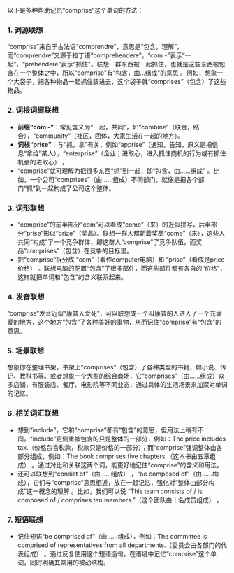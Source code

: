 以下是多种帮助记忆“comprise”这个单词的方法：

### 1. 词源联想
“comprise”来自于古法语“comprendre”，意思是“包含，理解”，而“comprendre”又源于拉丁语“comprehendere”，“com -”表示“一起”，“prehendere”表示“抓住”。联想一群东西被一起抓住，也就是这些东西被包含在一个整体之中，所以“comprise”有“包含，由...组成”的意思 。例如，想象一个大袋子，把各种物品一起抓住装进去，这个袋子就“comprises”（包含）了这些物品。

### 2. 词根词缀联想
 - **前缀“com -”**：常见含义为“一起，共同”，如“combine”（联合，结合），“community”（社区，团体，大家生活在一起的地方）。
 - **词根“prise”**：与“抓，拿”有关，例如“apprise”（通知，告知，原义是把信息“拿给”某人），“enterprise”（企业；进取心，进入抓住商机的行为或有抓住机会的进取心） 。
 - “comprise”就可理解为把很多东西“抓”到一起，即“包含，由……组成” 。比如，一个公司“comprises”（由……组成）不同部门，就像是把各个部门“抓”到一起构成了公司这个整体。

### 3. 词形联想
 - “comprise”的前半部分“com”可以看成“come”（来）的近似拼写，后半部分“prise”形似“prize”（奖品）。联想一群人都朝着奖品“come”（来），这些人共同“构成”了一个竞争群体，即这群人“comprise”了竞争队伍，而奖品“comprises”（包含）在竞争的目标里。
 - 把“comprise”拆分成 “com”（看作computer电脑）和 “prise”（看成是price价格） 。联想电脑的配置“包含”了很多部件，而这些部件都有各自的“价格”，这样就把单词和“包含”的含义联系起来。

### 4. 发音联想
“comprise”发音近似“康普入爱死”，可以联想成一个叫康普的人进入了一个充满爱的地方，这个地方“包含”了各种美好的事物，从而记住“comprise”有“包含”的意思。

### 5. 场景联想
想象你在整理书架，书架上“comprises”（包含）了各种类型的书籍，如小说、传记、教科书等。或者想象一个大型的综合商场，它“comprises”（由……组成）众多店铺，有服装店、餐厅、电影院等不同业态，通过具体的生活场景来加深对单词的记忆。

### 6. 相关词汇联想
 - 想到“include”，它和“comprise”都有“包含”的意思，但用法上稍有不同。“include”更侧重被包含的只是整体的一部分，例如：The price includes tax.（价格包含税款，税款只是价格的一部分）；而“comprise”强调整体由各部分组成，例如：The book comprises five chapters.（这本书由五章组成） 。通过对比和关联这两个词，能更好地记住“comprise”的含义和用法。
 - 还可以联想到“consist of”（由……组成） ，“be composed of”（由……构成），它们与“comprise”意思相近，放在一起记忆，强化对“整体由部分构成”这一概念的理解 。比如，我们可以说 “This team consists of / is composed of / comprises ten members.”（这个团队由十名成员组成） 。

### 7. 短语联想
 - 记住短语“be comprised of”（由……组成），例如：The committee is comprised of representatives from all departments.（委员会由各部门的代表组成） 。通过反复使用这个短语造句，在语境中记忆“comprise”这个单词，同时明确其常用的被动结构。 